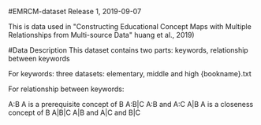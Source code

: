 #EMRCM-dataset
Release 1, 2019-09-07

This is data used in "Constructing Educational Concept Maps with Multiple Relationships from Multi-source Data" huang et al., 2019)

#Data Description
This dataset contains two parts:
keywords, relationship between keywords

For keywords:
three datasets: elementary, middle and high 
{bookname}.txt

For relationship between keywords:

A:B A is a prerequisite concept of B
A:B|C A:B and A:C
A|B A is a closeness concept of B
A|B|C A|B and A|C and B|C

